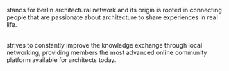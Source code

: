 <logo-ban-text></logo-ban-text>stands for berlin architectural network and its origin is rooted in connecting people that are passionate about architecture to share experiences in real life.<br><br>

<logo-ban-text></logo-ban-text>strives to constantly improve the knowledge exchange through local networking, providing members the most advanced online community platform available for architects today.
